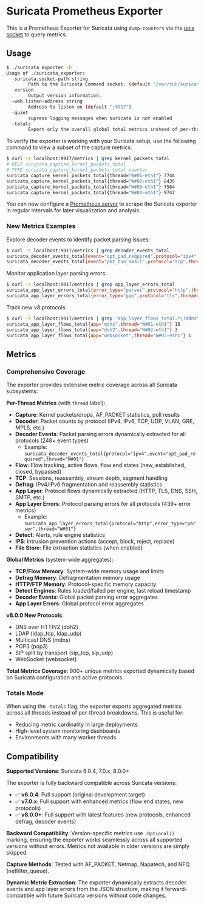 # Suricata Prometheus Exporter

This is a Prometheus Exporter for Suricata using `dump-counters` via the
[unix socket](https://suricata.readthedocs.io/en/suricata-6.0.0/unix-socket.html#interacting-via-unix-socket)
to query metrics.

## Usage

```bash
$ ./suricata_exporter -h
Usage of ./suricata_exporter:
  -suricata.socket-path string
        Path to the Suricata Command socket. (default "/var/run/suricata.socket")
  -version
        Output version information.
  -web.listen-address string
        Address to listen on (default ":9917")
  -quiet
        supress logging messages when suricata is not enabled
  -totals
        Export only the overall global total metrics instead of per-thread metrics. (default false)
```

To verify the exporter is working with your Suricata setup, use the
following command to view a subset of the capture metrics.

```bash
$ curl -s localhost:9917/metrics | grep kernel_packets_total
# HELP suricata_capture_kernel_packets_total
# TYPE suricata_capture_kernel_packets_total counter
suricata_capture_kernel_packets_total{thread="W#01-eth1"} 7744
suricata_capture_kernel_packets_total{thread="W#02-eth1"} 8435
suricata_capture_kernel_packets_total{thread="W#03-eth1"} 7564
suricata_capture_kernel_packets_total{thread="W#04-eth1"} 9747
```

You can now configure a [Prometheus server](https://prometheus.io/docs/prometheus/latest/getting_started/)
to scrape the Suricata exporter in regular intervals for later visualization
and analysis.

### New Metrics Examples

Explore decoder events to identify packet parsing issues:
```bash
$ curl -s localhost:9917/metrics | grep decoder_events_total
suricata_decoder_events_total{event="opt_pad_required",protocol="ipv4",thread="W#01-eth1"} 2
suricata_decoder_events_total{event="pkt_too_small",protocol="tcp",thread="W#01-eth1"} 0
```

Monitor application layer parsing errors:
```bash
$ curl -s localhost:9917/metrics | grep app_layer_errors_total
suricata_app_layer_errors_total{error_type="parser",protocol="http",thread="W#01-eth1"} 0
suricata_app_layer_errors_total{error_type="gap",protocol="tls",thread="W#01-eth1"} 0
```

Track new v8 protocols:
```bash
$ curl -s localhost:9917/metrics | grep 'app_layer_flows_total.*\(mdns\|doh2\|websocket\)'
suricata_app_layer_flows_total{app="mdns",thread="W#01-eth1"} 15
suricata_app_layer_flows_total{app="doh2",thread="W#02-eth1"} 3
suricata_app_layer_flows_total{app="websocket",thread="W#03-eth1"} 1
```

## Metrics

### Comprehensive Coverage

The exporter provides extensive metric coverage across all Suricata subsystems:

**Per-Thread Metrics** (with `thread` label):
- **Capture**: Kernel packets/drops, AF_PACKET statistics, poll results
- **Decoder**: Packet counts by protocol (IPv4, IPv6, TCP, UDP, VLAN, GRE, MPLS, etc.)
- **Decoder Events**: Packet parsing errors dynamically extracted for all protocols (248+ event types)
  - Example: `suricata_decoder_events_total{protocol="ipv4",event="opt_pad_required",thread="W#01"}`
- **Flow**: Flow tracking, active flows, flow end states (new, established, closed, bypassed)
- **TCP**: Sessions, reassembly, stream depth, segment handling
- **Defrag**: IPv4/IPv6 fragmentation and reassembly statistics
- **App Layer**: Protocol flows dynamically extracted (HTTP, TLS, DNS, SSH, SMTP, etc.)
- **App Layer Errors**: Protocol parsing errors for all protocols (439+ error metrics)
  - Example: `suricata_app_layer_errors_total{protocol="http",error_type="parser",thread="W#01"}`
- **Detect**: Alerts, rule engine statistics
- **IPS**: Intrusion prevention actions (accept, block, reject, replace)
- **File Store**: File extraction statistics (when enabled)

**Global Metrics** (system-wide aggregates):
- **TCP/Flow Memory**: System-wide memory usage and limits
- **Defrag Memory**: Defragmentation memory usage
- **HTTP/FTP Memory**: Protocol-specific memory capacity
- **Detect Engines**: Rules loaded/failed per engine, last reload timestamp
- **Decoder Events**: Global packet parsing error aggregates
- **App Layer Errors**: Global protocol error aggregates

**v8.0.0 New Protocols**:
- DNS over HTTP/2 (doh2)
- LDAP (ldap_tcp, ldap_udp)
- Multicast DNS (mdns)
- POP3 (pop3)
- SIP split by transport (sip_tcp, sip_udp)
- WebSocket (websocket)

**Total Metrics Coverage**: 900+ unique metrics exported dynamically based on Suricata configuration and active protocols.

### Totals Mode

When using the `-totals` flag, the exporter exports aggregated metrics across all threads instead of per-thread breakdowns. This is useful for:
- Reducing metric cardinality in large deployments
- High-level system monitoring dashboards
- Environments with many worker threads

## Compatibility

**Supported Versions**: Suricata 6.0.4, 7.0.x, 8.0.0+

The exporter is fully backward compatible across Suricata versions:

- ✅ **v6.0.4**: Full support (original development target)
- ✅ **v7.0.x**: Full support with enhanced metrics (flow end states, new protocols)
- ✅ **v8.0.0+**: Full support with latest features (new protocols, enhanced defrag, decoder events)

**Backward Compatibility**: Version-specific metrics use `.Optional()` marking, ensuring the exporter works seamlessly across all supported versions without errors. Metrics not available in older versions are simply skipped.

**Capture Methods**: Tested with AF_PACKET, Netmap, Napatech, and NFQ (netfilter_queue).

**Dynamic Metric Extraction**: The exporter dynamically extracts decoder events and app layer errors from the JSON structure, making it forward-compatible with future Suricata versions without code changes.
